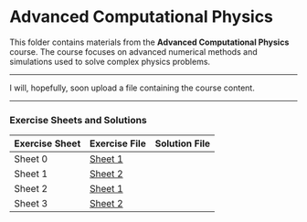 # Advanced Computational Physics

This folder contains materials from the **Advanced Computational Physics** course. The course focuses on advanced numerical methods and simulations used to solve complex physics problems.

---

I will, hopefully, soon upload a file containing the course content.

---

### Exercise Sheets and Solutions
| Exercise Sheet | Exercise File          | Solution File            |
|----------------|-------------------------|--------------------------|
| Sheet 0        | [Sheet 1](Exercises/Sheet_1.pdf) | |
| Sheet 1        | [Sheet 2](Exercises/Sheet_2.pdf) | |
| Sheet 2        | [Sheet 1](Exercises/Sheet_1.pdf) | |
| Sheet 3        | [Sheet 2](Exercises/Sheet_2.pdf) | |
